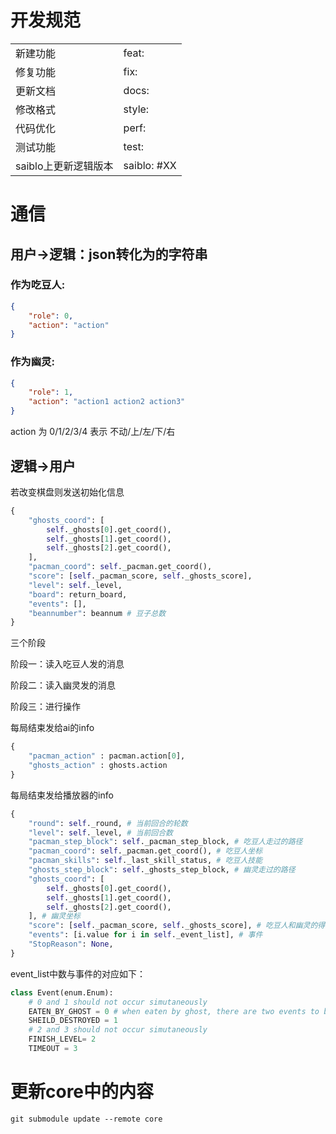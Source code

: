 # 开发规范
| | |
| -------- | -------- |
| 新建功能 | feat: |
| 修复功能 | fix: |
| 更新文档 | docs: |
| 修改格式 | style: |
| 代码优化 | perf: |
| 测试功能 | test: |
| saiblo上更新逻辑版本 | saiblo: #XX |

# 通信
## 用户->逻辑：json转化为的字符串

### 作为吃豆人: 
```json
{
    "role": 0,
    "action": "action"
}
```

### 作为幽灵: 
```json
{
    "role": 1,
    "action": "action1 action2 action3"
}
```
action 为 0/1/2/3/4 表示 不动/上/左/下/右

## 逻辑->用户

若改变棋盘则发送初始化信息
```py
{
    "ghosts_coord": [
        self._ghosts[0].get_coord(),
        self._ghosts[1].get_coord(),
        self._ghosts[2].get_coord(),
    ],
    "pacman_coord": self._pacman.get_coord(),
    "score": [self._pacman_score, self._ghosts_score],
    "level": self._level,
    "board": return_board,
    "events": [],
    "beannumber": beannum # 豆子总数
}
```

三个阶段

阶段一：读入吃豆人发的消息

阶段二：读入幽灵发的消息

阶段三：进行操作

每局结束发给ai的info
```py
{
    "pacman_action" : pacman.action[0],
    "ghosts_action" : ghosts.action
}
```

每局结束发给播放器的info
```py
{
    "round": self._round, # 当前回合的轮数
    "level": self._level, # 当前回合数
    "pacman_step_block": self._pacman_step_block, # 吃豆人走过的路径
    "pacman_coord": self._pacman.get_coord(), # 吃豆人坐标
    "pacman_skills": self._last_skill_status, # 吃豆人技能
    "ghosts_step_block": self._ghosts_step_block, # 幽灵走过的路径
    "ghosts_coord": [
        self._ghosts[0].get_coord(),
        self._ghosts[1].get_coord(),
        self._ghosts[2].get_coord(),
    ], # 幽灵坐标
    "score": [self._pacman_score, self._ghosts_score], # 吃豆人和幽灵的得分
    "events": [i.value for i in self._event_list], # 事件
    "StopReason": None,
}
```
event_list中数与事件的对应如下：
```py
class Event(enum.Enum):
    # 0 and 1 should not occur simutaneously
    EATEN_BY_GHOST = 0 # when eaten by ghost, there are two events to be rendered. first, there should be a animation of pacman being caught by ghost. then, the game should pause for a while, and display a respawning animaiton after receiving next coord infomation.
    SHEILD_DESTROYED = 1 
    # 2 and 3 should not occur simutaneously
    FINISH_LEVEL= 2
    TIMEOUT = 3
```

# 更新core中的内容
```
git submodule update --remote core
```